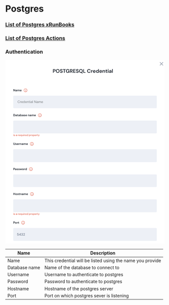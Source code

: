 # Postgres

### [List of Postgres xRunBooks](https://docs.unskript.com/unskript-product-documentation/lists/xrunbook\_list#postgresql)

### [List of Postgres Actions](https://docs.unskript.com/unskript-product-documentation/lists/action\_list#postgresql)

### Authentication

![Information needed to onboard Postgres connector](<../../.gitbook/assets/Screen Shot 2022-06-14 at 6.11.58 PM.png>)

| Name          | Description                                               |
| ------------- | --------------------------------------------------------- |
| Name          | This credential will be listed using the name you provide |
| Database name | Name of the database to connect to                        |
| Username      | Username to authenticate to postgres                      |
| Password      | Password to authenticate to postgres                      |
| Hostname      | Hostname of the postgres server                           |
| Port          | Port on which postgres sever is listening                 |
